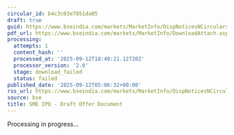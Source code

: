```yaml
---
circular_id: b4c3c03e7851da05
draft: true
guid: https://www.bseindia.com/markets/MarketInfo/DispNoticesNCirculars.aspx?Noticeid={18A3AB1E-C52C-4188-AA4A-680830C39F06}&noticeno=20250912-6&dt=09/12/2025&icount=6&totcount=103&flag=0
pdf_url: https://www.bseindia.com/markets/MarketInfo/DownloadAttach.aspx?id=20250912-6&attachedId=
processing:
  attempts: 1
  content_hash: ''
  processed_at: '2025-09-12T18:49:21.127202'
  processor_version: '2.0'
  stage: download_failed
  status: failed
published_date: '2025-09-12T05:06:32+00:00'
rss_url: https://www.bseindia.com/markets/MarketInfo/DispNoticesNCirculars.aspx?Noticeid={18A3AB1E-C52C-4188-AA4A-680830C39F06}&noticeno=20250912-6&dt=09/12/2025&icount=6&totcount=103&flag=0
source: bse
title: SME IPO - Draft Offer Document
---
```


Processing in progress...